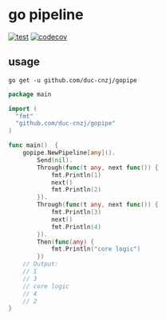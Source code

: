 # go pipeline

[![test](https://github.com/duc-cnzj/gopipe/actions/workflows/test.yaml/badge.svg)](https://github.com/duc-cnzj/gopipe/actions/workflows/test.yaml) [![codecov](https://codecov.io/gh/duc-cnzj/gopipe/branch/master/graph/badge.svg?token=ATZKDOBGOO)](https://codecov.io/gh/duc-cnzj/gopipe)

## usage

```shell
go get -u github.com/duc-cnzj/gopipe
```

```go
package main

import (
  "fmt"
  "github.com/duc-cnzj/gopipe"
)

func main()  {
    gopipe.NewPipeline[any]().
        Send(nil).
        Through(func(t any, next func()) {
            fmt.Println(1)
            next()
            fmt.Println(2)
        }).
        Through(func(t any, next func()) {
            fmt.Println(3)
            next()
            fmt.Println(4)
        }).
        Then(func(any) {
            fmt.Println("core logic")
        })
    // Output:
    // 1
    // 3
    // core logic
    // 4
    // 2
}
```
